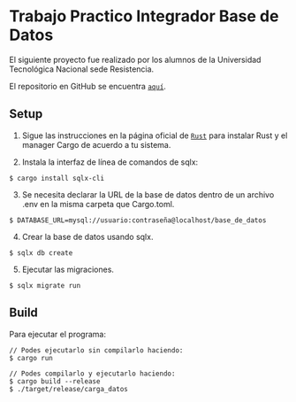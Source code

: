 # Trabajo Practico Integrador Base de Datos 
El siguiente proyecto fue realizado por los alumnos de la Universidad Tecnológica Nacional sede Resistencia. 

El repositorio en GitHub se encuentra [`aquí`](https://github.com/lauacosta/BaseDeDatos).

## Setup
1. Sigue las instrucciones en la página oficial de [`Rust`](https://www.rust-lang.org/) para instalar Rust y el manager Cargo de acuerdo a tu sistema.

2. Instala la interfaz de línea de comandos de sqlx:
```
$ cargo install sqlx-cli
```
3. Se necesita declarar la URL de la base de datos dentro de un archivo .env en la misma carpeta que Cargo.toml.
```
$ DATABASE_URL=mysql://usuario:contraseña@localhost/base_de_datos
```
4. Crear la base de datos usando sqlx.
```
$ sqlx db create
```
5. Ejecutar las migraciones.
```
$ sqlx migrate run
```
## Build
Para ejecutar el programa:
```
// Podes ejecutarlo sin compilarlo haciendo:
$ cargo run

// Podes compilarlo y ejecutarlo haciendo:
$ cargo build --release
$ ./target/release/carga_datos
```

